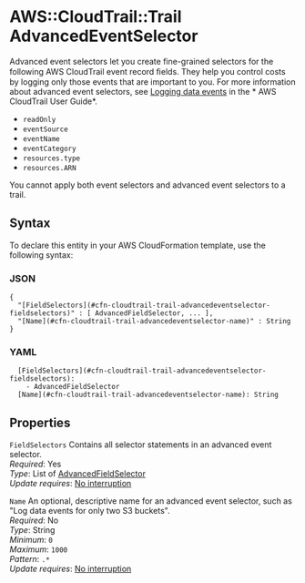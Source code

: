 # AWS::CloudTrail::Trail AdvancedEventSelector<a name="aws-properties-cloudtrail-trail-advancedeventselector"></a>

Advanced event selectors let you create fine\-grained selectors for the following AWS CloudTrail event record ﬁelds\. They help you control costs by logging only those events that are important to you\. For more information about advanced event selectors, see [Logging data events](https://docs.aws.amazon.com/awscloudtrail/latest/userguide/logging-data-events-with-cloudtrail.html) in the * AWS CloudTrail User Guide*\.
+  `readOnly` 
+  `eventSource` 
+  `eventName` 
+  `eventCategory` 
+  `resources.type` 
+  `resources.ARN` 

You cannot apply both event selectors and advanced event selectors to a trail\.

## Syntax<a name="aws-properties-cloudtrail-trail-advancedeventselector-syntax"></a>

To declare this entity in your AWS CloudFormation template, use the following syntax:

### JSON<a name="aws-properties-cloudtrail-trail-advancedeventselector-syntax.json"></a>

```
{
  "[FieldSelectors](#cfn-cloudtrail-trail-advancedeventselector-fieldselectors)" : [ AdvancedFieldSelector, ... ],
  "[Name](#cfn-cloudtrail-trail-advancedeventselector-name)" : String
}
```

### YAML<a name="aws-properties-cloudtrail-trail-advancedeventselector-syntax.yaml"></a>

```
  [FieldSelectors](#cfn-cloudtrail-trail-advancedeventselector-fieldselectors): 
    - AdvancedFieldSelector
  [Name](#cfn-cloudtrail-trail-advancedeventselector-name): String
```

## Properties<a name="aws-properties-cloudtrail-trail-advancedeventselector-properties"></a>

`FieldSelectors`  <a name="cfn-cloudtrail-trail-advancedeventselector-fieldselectors"></a>
Contains all selector statements in an advanced event selector\.  
*Required*: Yes  
*Type*: List of [AdvancedFieldSelector](aws-properties-cloudtrail-trail-advancedfieldselector.md)  
*Update requires*: [No interruption](https://docs.aws.amazon.com/AWSCloudFormation/latest/UserGuide/using-cfn-updating-stacks-update-behaviors.html#update-no-interrupt)

`Name`  <a name="cfn-cloudtrail-trail-advancedeventselector-name"></a>
An optional, descriptive name for an advanced event selector, such as "Log data events for only two S3 buckets"\.  
*Required*: No  
*Type*: String  
*Minimum*: `0`  
*Maximum*: `1000`  
*Pattern*: `.*`  
*Update requires*: [No interruption](https://docs.aws.amazon.com/AWSCloudFormation/latest/UserGuide/using-cfn-updating-stacks-update-behaviors.html#update-no-interrupt)